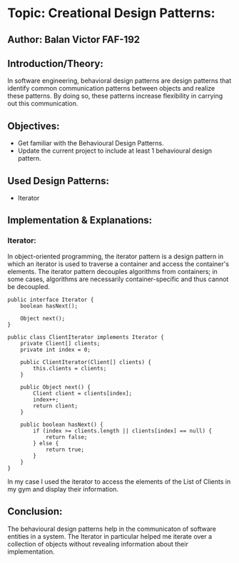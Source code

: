 # Topic: Creational Design Patterns:
## Author: Balan Victor FAF-192
## Introduction/Theory: 
In software engineering, behavioral design patterns are design patterns that identify common communication patterns between objects and realize these patterns. By doing so, these patterns increase flexibility in carrying out this communication.
## Objectives:
* Get familiar with the Behavioural Design Patterns.
* Update the current project to include at least 1 behavioural design pattern.
## Used Design Patterns: 
* Iterator 
## Implementation & Explanations:
### Iterator: 
In object-oriented programming, the iterator pattern is a design pattern in which an iterator is used to traverse a container and access the container's elements. The iterator pattern decouples algorithms from containers; in some cases, algorithms are necessarily container-specific and thus cannot be decoupled.
```
public interface Iterator {
    boolean hasNext();

    Object next();
}

public class ClientIterator implements Iterator {
    private Client[] clients;
    private int index = 0;

    public ClientIterator(Client[] clients) {
        this.clients = clients;
    }

    public Object next() {
        Client client = clients[index];
        index++;
        return client;
    }

    public boolean hasNext() {
        if (index >= clients.length || clients[index] == null) {
            return false;
        } else {
            return true;
        }
    }
}
```
In my case I used the iterator to access the elements of the List of Clients in my gym and display their information.
## Conclusion:
The behavioural design patterns help in the communicaton of software entities in a system. The Iterator in particular helped me iterate over a collection of objects without revealing information about their implementation.
